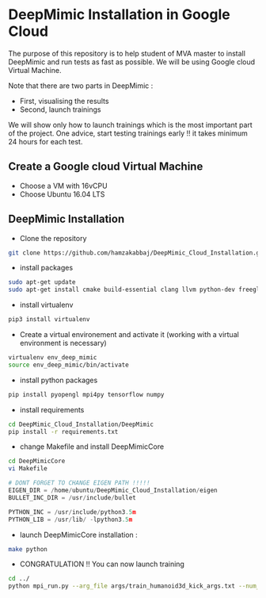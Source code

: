 # DeepMimic Installation in Google Cloud

The purpose of this repository is to help student of MVA master to install DeepMimic and run tests as fast as possible.
We will be using Google cloud Virtual Machine.

Note that there are two parts in DeepMimic :
- First, visualising the results 
- Second, launch trainings

We will show only how to launch trainings which is the most important part of the project.
One advice, start testing trainings early !! it takes minimum 24 hours for each test.


## Create a Google cloud Virtual Machine 
- Choose a VM with 16vCPU
- Choose Ubuntu 16.04 LTS

## DeepMimic Installation

- Clone the repository 
```bash
git clone https://github.com/hamzakabbaj/DeepMimic_Cloud_Installation.git
```

- install packages
``` bash
sudo apt-get update
sudo apt-get install cmake build-essential clang llvm python-dev freeglut3-dev libbullet-dev libbullet-extras-dev  libglew-dev swig libopenmpi-dev  python3-pip
```
- install virtualenv 
``` bash
pip3 install virtualenv
```

- Create a virtual environement and activate it (working with a virtual environment is necessary)
``` bash
virtualenv env_deep_mimic
source env_deep_mimic/bin/activate
```
- install python packages
``` bash
pip install pyopengl mpi4py tensorflow numpy
```
- install requirements
``` bash
cd DeepMimic_Cloud_Installation/DeepMimic
pip install -r requirements.txt
```
- change Makefile and install DeepMimicCore
``` bash
cd DeepMimicCore
vi Makefile
```
``` python
# DONT FORGET TO CHANGE EIGEN PATH !!!!!
EIGEN_DIR = /home/ubuntu/DeepMimic_Cloud_Installation/eigen 
BULLET_INC_DIR = /usr/include/bullet 

PYTHON_INC = /usr/include/python3.5m
PYTHON_LIB = /usr/lib/ -lpython3.5m
```
- launch DeepMimicCore installation :
``` bash
make python
``` 
- CONGRATULATION !! You can now launch training
``` bash
cd ../
python mpi_run.py --arg_file args/train_humanoid3d_kick_args.txt --num_workers 16
``` 
